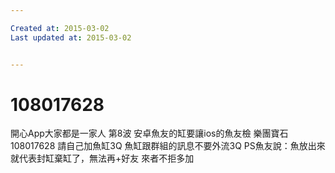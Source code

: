 ```yaml
---

Created at: 2015-03-02
Last updated at: 2015-03-02


---
```


# 108017628


開心App大家都是一家人
第8波
安卓魚友的缸要讓ios的魚友檢
樂團寶石
108017628
請自己加魚缸3Q
魚缸跟群組的訊息不要外流3Q
PS魚友說：魚放出來就代表封缸棄缸了，無法再+好友
來者不拒多加

